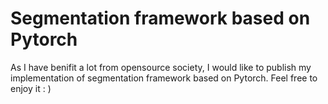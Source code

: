 # Segmentation framework based on Pytorch

As I have benifit a lot from opensource society, I would like to publish my implementation of segmentation framework based on Pytorch. Feel free to enjoy it : )
